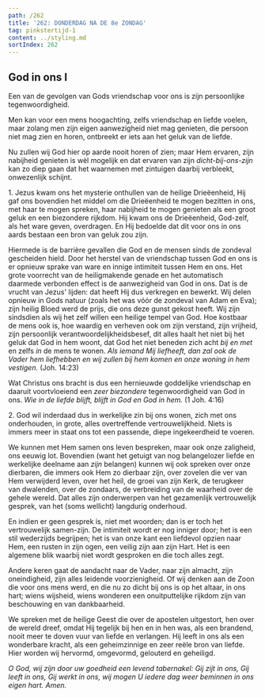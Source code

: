 ```yaml
---
path: /262
title: '262: DONDERDAG NA DE 8e ZONDAG'
tag: pinkstertijd-1
content: ../styling.md
sortIndex: 262
---
```


## God in ons I

Een van de gevolgen van Gods vriendschap voor ons is zijn persoonlijke tegenwoordigheid.

Men kan voor een mens hoogachting, zelfs vriendschap en liefde voelen, maar zolang men zijn eigen aanwezigheid niet mag genieten, die persoon niet mag zien en horen, ontbreekt er iets aan het geluk van de liefde.

Nu zullen wij God hier op aarde nooit horen of zien; maar Hem ervaren, zijn nabijheid genieten is wèl mogelijk en dat ervaren van zijn _dicht-bij-ons-zijn_ kan zo diep gaan dat het waarnemen met zintuigen daarbij verbleekt, onwezenlijk schijnt.

1\. Jezus kwam ons het mysterie onthullen van de heilige Drieëenheid, Hij gaf ons bovendien het middel om die Drieëenheid te mogen bezitten in ons, met haar te mogen spreken, haar nabijheid te mogen genieten als een groot geluk en een biezondere rijkdom. Hij kwam ons de Drieëenheid, God-zelf, als het ware geven, overdragen. En Hij bedoelde dat dit voor ons in ons aards bestaan een bron van geluk zou zijn.

Hiermede is de barrière gevallen die God en de mensen sinds de zondeval gescheiden hield. Door het herstel van de vriendschap tussen God en ons is er opnieuw sprake van ware en innige intimiteit tussen Hem en ons. Het grote voorrecht van de heiligmakende genade en het automatisch daarmede verbonden effect is de aanwezigheid van God in ons. Dat is de vrucht van Jezus' lijden: dat heeft Hij dus verkregen en bewerkt. Wij delen opnieuw in Gods natuur (zoals het was vóór de zondeval van Adam en Eva); zijn heilig Bloed werd de prijs, die ons deze gunst gekost heeft. Wij zijn sindsdien als wij het zelf willen een heilige tempel van God. Hoe kostbaar de mens ook is, hoe waardig en verheven ook om zijn verstand, zijn vrijheid, zijn persoonlijk verantwoordelijkheidsbesef, dit alles haalt het niet bij het geluk dat God in hem woont, dat God het niet beneden zich acht _bij en met_ en zelfs _in_ de mens te wonen. _Als iemand Mij liefheeft, dan zal ook de Vader hem liefhebben en wij zullen bij hem komen en onze woning in hem vestigen._ (Joh. 14:23)

Wat Christus ons bracht is dus een hernieuwde goddelijke vriendschap en daaruit voortvloeiend een _zeer biezondere_ tegenwoordigheid van God in ons. _Wie in de liefde blijft, blijft in God en God in hem._ (1 Joh. 4:16)

2\. God wil inderdaad dus in werkelijke zin bij ons wonen, zich met ons onderhouden, in grote, alles overtreffende vertrouwelijkheid. Niets is immers meer in staat ons tot een passende, diepe ingekeerdheid te voeren.

We kunnen met Hem samen ons leven bespreken, maar ook onze zaligheid, ons eeuwig lot. Bovendien (want het getuigt van nog belangelozer liefde en werkelijke deelname aan _zijn_ belangen) kunnen wij ook spreken over onze dierbaren, die immers ook Hem zo dierbaar zijn, over zovelen die ver van Hem verwijderd leven, over het heil, de groei van zijn Kerk, de terugkeer van dwalenden, over de zondaars, de verbreiding van de waarheid over de gehele wereld. Dat alles zijn onderwerpen van het gezamenlijk vertrouwelijk gesprek, van het (soms wellicht) langdurig onderhoud.

En indien er geen gesprek is, niet met woorden; dan is er toch het vertrouwelijk samen-zijn. De intimiteit wordt er nog inniger door; het is een stil wederzijds begrijpen; het is van onze kant een liefdevol opzien naar Hem, een rusten in zijn ogen, een veilig zijn aan zijn Hart. Het is een algemene blik waarbij niet wordt gesproken en die toch alles zegt.

Andere keren gaat de aandacht naar de Vader, naar zijn almacht, zijn oneindigheid, zijn alles leidende voorzienigheid. Of wij denken aan de Zoon die voor ons mens werd, en die nu zo dicht bij ons is op het altaar, in ons hart; wiens wijsheid, wiens wonderen een onuitputtelijke rijkdom zijn van beschouwing en van dankbaarheid.

We spreken met de heilige Geest die over de apostelen uitgestort, hen over de wereld dreef, omdat Hij tegelijk bij hen en in hen was, als een brandend, nooit meer te doven vuur van liefde en verlangen. Hij leeft in ons als een wonderbare kracht, als een geheimzinnige en zeer reële bron van liefde. Hier worden wij hervormd, omgevormd, gelouterd en geheiligd.

_O God, wij zijn door uw goedheid een levend tabernakel: Gij zijt in ons, Gij leeft in ons, Gij werkt in ons, wij mogen U iedere dag weer beminnen in ons eigen hart. Amen._
